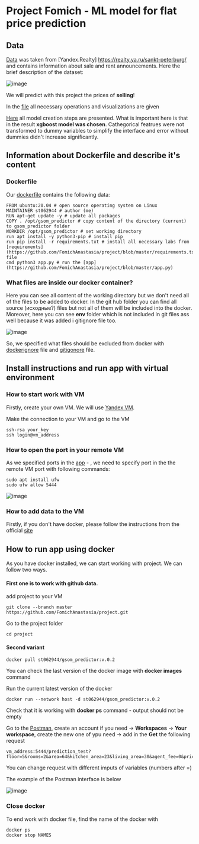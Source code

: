 # Project Fomich - ML model for flat price prediction

## Data

[Data](https://drive.google.com/file/d/1FZV6YH3k_-uiMv32GfsGaByE5D2CMUhZ/view?usp=sharing) was taken from [Yandex.Realty] https://realty.ya.ru/sankt-peterburg/ and contains information about sale and rent announcements. Here the brief description of the dataset:

![image](https://github.com/FomichAnastasia/project/assets/114520431/1ecc5577-0b58-4fcf-b31f-74602558a774)

We will predict with this project the prices of **selling**! 

In the [file](https://github.com/FomichAnastasia/project/blob/main/Statistics.ipynb) all necessary operations and visualizations are given

[Here](https://github.com/FomichAnastasia/project/blob/main/Models.ipynb) all model creation steps are presented. What is important here is that in the result **xgboost model was chosen**. Cathegorical featrues were not transformed to dummy variables to simplify the interface and error without dummies didn't increase significantly. 


## Information about Dockerfile and describe it's content

### Dockerfile
 
Our [dockerfile](https://github.com/FomichAnastasia/project/blob/master/Dockerfile) contains the following data:
 
 ```
FROM ubuntu:20.04 # open source operating system on Linux
MAINTAINER st062944 # author (me)
RUN apt-get update -y # update all packages
COPY . /opt/gsom_predictor # copy content of the directory (current) to gsom_predictor folder 
WORKDIR /opt/gsom_predictor # set working directory
run apt install -y python3-pip # install pip
run pip install -r requirements.txt # install all necessary labs from [requirements](https://github.com/FomichAnastasia/project/blob/master/requirements.txt) file 
cmd python3 app.py # run the [app](https://github.com/FomichAnastasia/project/blob/master/app.py)
 ```
 
### What files are inside our docker container?

Here you can see all content of the working directory but we don't need all of the files to be added to docker. In the git hub folder you can find all source (исходные?) files but not all of them will be included into the docker. Moreover, here you can see **env** folder which is not included in git files ass well because it was added i gitignore file too.
 
![image](https://github.com/FomichAnastasia/project/assets/114520431/7dae5499-6a7f-49cd-a705-b93674c4ba3d)

So, we specified what files should be excluded from docker with [dockerignore](https://github.com/FomichAnastasia/project/blob/master/.dockerignore) file and [gitigonore](https://github.com/FomichAnastasia/project/blob/master/.gitignore) file.

## Install instructions and run app with virtual environment

### How to start work with VM

Firstly, create your own VM. We will use [Yandex VM](https://console.cloud.yandex.ru/folders/b1gbrh8lv3mtr0l2eo47/compute/instances). 

Make the connection to your VM and go to the VM

```
ssh-rsa your_key
ssh login@vm_address
```

### How to open the port in your remote VM

As we specified ports in the [app](https://github.com/FomichAnastasia/project/blob/master/app.py) - , we need to specify port in the the remote VM port with following commands:

```
sudo apt install ufw 
sudo ufw allow 5444 
```
![image](https://github.com/FomichAnastasia/project/assets/114520431/46dda731-462a-4f7b-be99-a5be9d37cabe)

### How to add data to the VM

Firstly, if you don't have docker, please follow the instructions from the official [site](https://docs.docker.com/engine/install/ubuntu/)

## How to run app using docker

As you have docker installed, we can start working with project. We can follow two ways. 

#### First one is to work with github data.

add project to your VM
```
git clone --branch master https://github.com/FomichAnastasia/project.git 
```
Go to the project folder
```
cd project 
```
#### Second variant
```
docker pull st062944/gsom_predictor:v.0.2
```
You can check the last version of the docker image with **docker images** command

Run the current latest version of the docker
```
docker run --network host -d st062944/gsom_predictor:v.0.2 
```
Check that it is working with  **docker ps** command - output should not be empty

Go to the [Postman](https://web.postman.co/), create an account if you need -> **Workspaces** -> **Your workspace**, create the new one of ypu need -> add in the **Get** the following request

```
vm_address:5444/prediction_test?floor=5&rooms=2&area=64&kitchen_area=23&living_area=30&agent_fee=0&price_per_sq_m=10000&house_price_sqm_median_cleaned=300000&house_price_sqm_median_cleaned=35000&days_exposition=130&price_for_rent=23000
```
You can change request with different imputs of variables (numbers after =)

The example of the Postman interface is below

![image](https://github.com/FomichAnastasia/project/assets/114520431/373a9b49-d17d-41da-ad36-9dcbac01c762)

### Close docker

To end work with docker file, find the name of the docker with 
```
docker ps
docker stop NAMES
```



